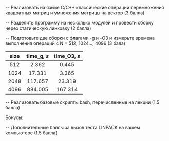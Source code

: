 -- Реализовать на языке C/C++ классические операции перемножения квадратных матриц и умножения матрицы на вектор (3 балла) 

-- Разделить программу на несколько модулей и провести сборку через статическую линковку (2 балла)

-- Подготовьте две сборки с флагами -g и  -O3 и измерьте времена выполнения операций с N = 512, 1024..., 4096 (3 бала)


| size        | time_g, *s*         | time_O3, *s* |
|:-------------: |:-------------:| :-----:|
| 512      | 2.362 | 0.445 |
| 1024      | 17.331      |   3.365 |
| 2048 | 117.657      |    23.319 |
| 4096 | 884.005     |    167.314 |

-- Реализовать базовые скрипты bash, перечисленные на лекции (1.5 балла)

Бонусы:

-- Дополнительные баллы за вызов теста LINPACK на вашем компьютере (1.5 балла)
